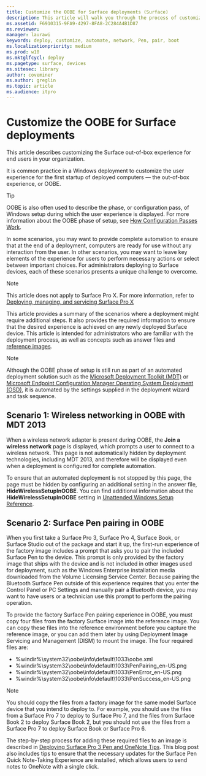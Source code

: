 ```yaml
---
title: Customize the OOBE for Surface deployments (Surface)
description: This article will walk you through the process of customizing the Surface out-of-box experience for end users in your organization.
ms.assetid: F6910315-9FA9-4297-8FA8-2C284A4B1D87
ms.reviewer: 
manager: laurawi
keywords: deploy, customize, automate, network, Pen, pair, boot
ms.localizationpriority: medium
ms.prod: w10
ms.mktglfcycl: deploy
ms.pagetype: surface, devices
ms.sitesec: library
author: coveminer
ms.author: greglin
ms.topic: article
ms.audience: itpro
---
```


# Customize the OOBE for Surface deployments

This article describes customizing the Surface out-of-box experience for end users in your organization.

It is common practice in a Windows deployment to customize the user experience for the first startup of deployed computers — the out-of-box experience, or OOBE.

>[!TIP]
>OOBE is also often used to describe the phase, or configuration pass, of Windows setup during which the user experience is displayed. For more information about the OOBE phase of setup, see [How Configuration Passes Work](/windows-hardware/manufacture/desktop/how-configuration-passes-work).

In some scenarios, you may want to provide complete automation to ensure that at the end of a deployment, computers are ready for use without any interaction from the user. In other scenarios, you may want to leave key elements of the experience for users to perform necessary actions or select between important choices. For administrators deploying to Surface devices, each of these scenarios presents a unique challenge to overcome.

> [!NOTE]
> This article does not apply to Surface Pro X. For more information, refer to [Deploying, managing, and servicing Surface Pro X](surface-pro-arm-app-management.md)

This article provides a summary of the scenarios where a deployment might require additional steps. It also provides the required information to ensure that the desired experience is achieved on any newly deployed Surface device. This article is intended for administrators who are familiar with the deployment process, as well as concepts such as answer files and [reference images](https://technet.microsoft.com/itpro/windows/deploy/create-a-windows-10-reference-image).

>[!NOTE]
>Although the OOBE phase of setup is still run as part of an automated deployment solution such as the [Microsoft Deployment Toolkit (MDT)](/mem/configmgr/mdt) or [Microsoft Endpoint Configuration Manager Operating System Deployment (OSD)](/mem/configmgr/osd/), it is automated by the settings supplied in the deployment wizard and task sequence.

## Scenario 1: Wireless networking in OOBE with MDT 2013

When a wireless network adapter is present during OOBE, the **Join a wireless network** page is displayed, which prompts a user to connect to a wireless network. This page is not automatically hidden by deployment technologies, including MDT 2013, and therefore will be displayed even when a deployment is configured for complete automation.

To ensure that an automated deployment is not stopped by this page, the page must be hidden by configuring an additional setting in the answer file, **HideWirelessSetupInOOBE**. You can find additional information about the **HideWirelessSetupInOOBE** setting in [Unattended Windows Setup Reference](/previous-versions/windows/it-pro/windows-8.1-and-8/ff716213(v=win.10)).

## Scenario 2: Surface Pen pairing in OOBE

When you first take a Surface Pro 3, Surface Pro 4, Surface Book, or Surface Studio out of the package and start it up, the first-run experience of the factory image includes a prompt that asks you to pair the included Surface Pen to the device. This prompt is only provided by the factory image that ships with the device and is not included in other images used for deployment, such as the Windows Enterprise installation media downloaded from the Volume Licensing Service Center. Because pairing the Bluetooth Surface Pen outside of this experience requires that you enter the Control Panel or PC Settings and manually pair a Bluetooth device, you may want to have users or a technician use this prompt to perform the pairing operation.

To provide the factory Surface Pen pairing experience in OOBE, you must copy four files from the factory Surface image into the reference image. You can copy these files into the reference environment before you capture the reference image, or you can add them later by using Deployment Image Servicing and Management (DISM) to mount the image. The four required files are:

- %windir%\\system32\\oobe\\info\\default\\1033\\oobe.xml
- %windir%\\system32\\oobe\\info\\default\\1033\\PenPairing\_en-US.png
- %windir%\\system32\\oobe\\info\\default\\1033\\PenError\_en-US.png
- %windir%\\system32\\oobe\\info\\default\\1033\\PenSuccess\_en-US.png

>[!NOTE]
>You should copy the files from a factory image for the same model Surface device that you intend to deploy to. For example, you should use the files from a Surface Pro 7 to deploy to Surface Pro 7, and the files from Surface Book 2 to deploy Surface Book 2, but you should not use the files from a Surface Pro 7 to deploy Surface Book or Surface Pro 6.

The step-by-step process for adding these required files to an image is described in [Deploying Surface Pro 3 Pen and OneNote Tips](https://blogs.technet.microsoft.com/askcore/2014/07/15/deploying-surface-pro-3-pen-and-onenote-tips/). This blog post also includes tips to ensure that the necessary updates for the Surface Pen Quick Note-Taking Experience are installed, which allows users to send notes to OneNote with a single click.
